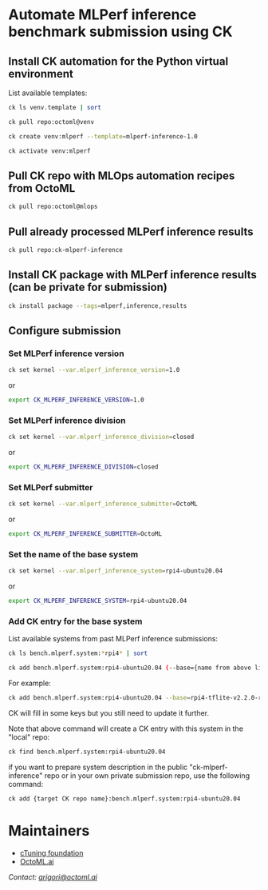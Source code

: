 # Automate MLPerf inference benchmark submission using CK



## Install CK automation for the Python virtual environment

List available templates:
```bash
ck ls venv.template | sort
```

```bash
ck pull repo:octoml@venv

ck create venv:mlperf --template=mlperf-inference-1.0

ck activate venv:mlperf
```



## Pull CK repo with MLOps automation recipes from OctoML
```bash
ck pull repo:octoml@mlops
```

## Pull already processed MLPerf inference results
```bash
ck pull repo:ck-mlperf-inference
```



## Install CK package with MLPerf inference results (can be private for submission)

```bash
ck install package --tags=mlperf,inference,results
```


## Configure submission

### Set MLPerf inference version
```bash
ck set kernel --var.mlperf_inference_version=1.0
```
 or
```bash
export CK_MLPERF_INFERENCE_VERSION=1.0
```

### Set MLPerf inference division
```bash
ck set kernel --var.mlperf_inference_division=closed
```
 or
```bash
export CK_MLPERF_INFERENCE_DIVISION=closed
```

### Set MLPerf submitter
```bash
ck set kernel --var.mlperf_inference_submitter=OctoML
```
 or
```bash
export CK_MLPERF_INFERENCE_SUBMITTER=OctoML
```


### Set the name of the base system
```bash
ck set kernel --var.mlperf_inference_system=rpi4-ubuntu20.04
```
 or
```bash
export CK_MLPERF_INFERENCE_SYSTEM=rpi4-ubuntu20.04
```

### Add CK entry for the base system

List available systems from past MLPerf inference submissions:
```bash
ck ls bench.mlperf.system:*rpi4* | sort
```

```bash
ck add bench.mlperf.system:rpi4-ubuntu20.04 (--base={name from above list})
```

For example:
```bash
ck add bench.mlperf.system:rpi4-ubuntu20.04 --base=rpi4-tflite-v2.2.0-ruy
```

CK will fill in some keys but you still need to update it further.

Note that above command will create a CK entry with this system
in the "local" repo:
```bash
ck find bench.mlperf.system:rpi4-ubuntu20.04
```

if you want to prepare system description in the public "ck-mlperf-inference" repo
or in your own private submission repo, use the following command:

```bash
ck add {target CK repo name}:bench.mlperf.system:rpi4-ubuntu20.04
```











# Maintainers

* [cTuning foundation](https://cTuning.org)
* [OctoML.ai](https://OctoML.ai)

*Contact: grigori@octoml.ai*
